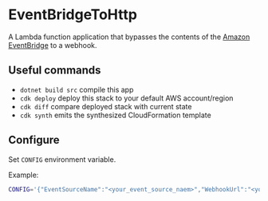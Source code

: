 # EventBridgeToHttp

A Lambda function application that bypasses the contents of the [Amazon EventBridge](https://aws.amazon.com/eventbridge/) to a webhook.

## Useful commands

* `dotnet build src` compile this app
* `cdk deploy`       deploy this stack to your default AWS account/region
* `cdk diff`         compare deployed stack with current state
* `cdk synth`        emits the synthesized CloudFormation template

## Configure

Set `CONFIG` environment variable.

Example:
```sh
CONFIG='{"EventSourceName":"<your_event_source_naem>","WebhookUrl":"<your_webhook_url>"}'
```
